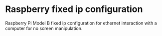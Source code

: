 # Raspberry fixed ip configuration

Raspberry Pi Model B fixed ip configuration for ethernet interaction with a computer for no screen manipulation.
